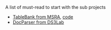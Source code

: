 A list of must-read to start with the sub projects
- [TableBank from MSRA](https://arxiv.org/pdf/1903.01949), [code](https://github.com/doc-analysis/TableBank)
- [DocParser from DS3Lab](https://arxiv.org/abs/1911.01702)
 

